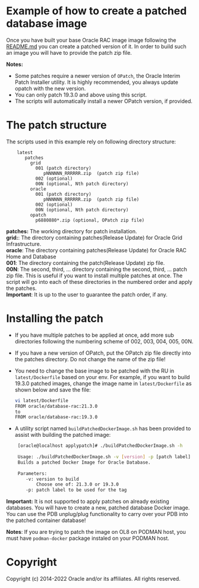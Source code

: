Example of how to create a patched database image
=============================================

Once you have built your base Oracle RAC image image following the [README.md](../../../OracleRealApplicationClusters/README.md) you can create a patched version of it. In order to build such an image you will have to provide the patch zip file.

**Notes:**

* Some patches require a newer version of `OPatch`, the Oracle Interim Patch Installer utility. It is highly recommended, you always update opatch with the new version.
* You can only patch 19.3.0 and above using this script.
* The scripts will automatically install a newer OPatch version, if provided.

# The patch structure

The scripts used in this example rely on following directory structure:

```text
    latest 
       patches
         grid
           001 (patch directory)
              pNNNNNN_RRRRRR.zip  (patch zip file)
           002 (optional)
           00N (optional, Nth patch directory)
         oracle 
           001 (patch directory)
              pNNNNNN_RRRRRR.zip  (patch zip file)
           002 (optional)
           00N (optional, Nth patch directory)
         opatch
           p6880880*.zip (optional, OPatch zip file)
```

**patches:** The working directory for patch installation.  
**grid:**: The directory containing patches(Release Update) for Oracle Grid Infrastructure.  
**oracle**: The directory containing patches(Release Update) for Oracle RAC Home and Database  
**001**: The directory containing the patch(Release Update) zip file.  
**00N**: The second, third, ... directory containing the second, third, ... patch zip file.
This is useful if you want to install multiple patches at once. The script will go into each of these directories in the numbered order and apply the patches.  
**Important**: It is up to the user to guarantee the patch order, if any.

# Installing the patch

* If you have multiple patches to be applied at once, add more sub directories following the numbering scheme of 002, 003, 004, 005, 00N.
* If you have a new version of OPatch, put the OPatch zip file directly into the patches directory. Do not change the name of the zip file!
* You need to change the base image to be patched with the RU in `latest/Dockerfile` based on your env. For example, if you want to build 19.3.0 patched images, change the image name in `latest/Dockerfile` as shown below and save the file:

  ```bash
  vi latest/Dockerfile
  FROM oracle/database-rac:21.3.0
  to
  FROM oracle/database-rac:19.3.0
  ```

* A utility script named `buildPatchedDockerImage.sh` has been provided to assist with building the patched image:

   ```bash
    [oracle@localhost applypatch]# ./buildPatchedDockerImage.sh -h
    
    Usage: ./buildPatchedDockerImage.sh -v [version] -p [patch label]
    Builds a patched Docker Image for Oracle Database.
    
    Parameters:
       -v: version to build
           Choose one of: 21.3.0 or 19.3.0
       -p: patch label to be used for the tag
   ```

**Important:** It is not supported to apply patches on already existing databases. You will have to create a new, patched database Docker image. You can use the PDB unplug/plug functionality to carry over your PDB into the patched container database!

**Notes**: If you are trying to patch the image on OL8 on PODMAN host, you must have `podman-docker` package instaled on your PODMAN host.

# Copyright

Copyright (c) 2014-2022 Oracle and/or its affiliates. All rights reserved.
